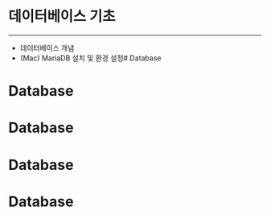 # 데이터베이스 기초

---------------

- 데이터베이스 개념
- (Mac) MariaDB 설치 및 환경 설정# Database
# Database
# Database
# Database
# Database
